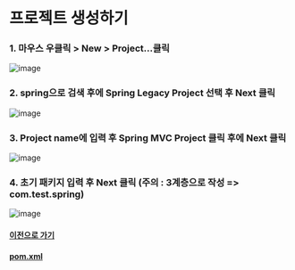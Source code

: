 # 프로젝트 생성하기
### 1. 마우스 우클릭 > New > Project...클릭
![image](https://user-images.githubusercontent.com/42727909/49122017-05eb8d80-f2f6-11e8-85df-cf1896497435.png)
### 2. spring으로 검색 후에 **Spring Legacy Project** 선택 후 Next 클릭
![image](https://user-images.githubusercontent.com/42727909/49120452-0bde7000-f2f0-11e8-8441-d5faf242b71e.png)
### 3. Project name에 입력 후 **Spring MVC Project** 클릭 후에 Next 클릭
![image](https://user-images.githubusercontent.com/42727909/49120588-9f17a580-f2f0-11e8-836a-174e7f556cd8.png)
### 4. 초기 패키지 입력 후 Next 클릭 (**주의 : 3계층으로 작성 => com.test.spring**)
![image](https://user-images.githubusercontent.com/42727909/49120649-e30aaa80-f2f0-11e8-9d8b-e6c889ea987a.png)

#### [이전으로 가기](README.md)
#### [pom.xml](pom.xml.md)
